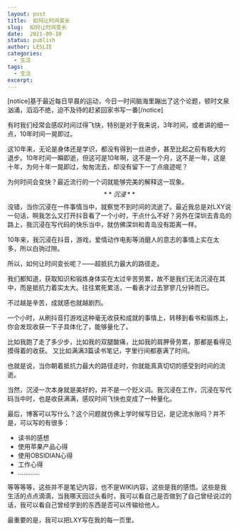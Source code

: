 ```yaml
---
layout: post
title:  如何让时间变长
slug:  如何让时间变长
date:  2021-09-10 
status: publish
author: LESLIE
categories: 
  - 生活
tags:
  - 生活
excerpt: 
---
```


[notice]基于最近每日早晨的运动，今日一时间脑海里蹦出了这个论题，顿时文泉汹涌，滔滔不绝，迫不及待的赶紧回家书写一番[/notice]

有时我们经常会感叹时间过得飞快，特别是对于我来说，3年时间，或者讲的细一点，10年时间一晃即过。

这10年来，无论是身体还是学识，都没有得到一丝进步，甚至比起之前有极大的退步。10年时间一瞬即逝，但这可是10年啊，这不是一个月，这不是一年，这是十年，为何十年一晃即过，匆匆流去，却没有留下一丁点痕迹呢？

为何时间会变快？最近流行的一个词就能够完美的解释这一现象。
$$**沉浸**$$
没错，当你沉浸在一件事情当中，就察觉不到时间的流逝了。最近我总是对LXY说一句话，啊我怎么又打开抖音看了一个小时，干点什么不好？另外在深圳去青岛的路上，我沉浸在写代码的快乐当中，就仿佛深圳和青岛没有距离一样。

10年来，我沉浸在抖音，游戏，爱情动作电影等消磨人的意志的事情上实在太多，所以白驹过隙。

所以，如何让时间变长呢？——超抵抗力最大的路径走。

我们都知道，获取知识和锻炼身体实在太过辛苦劳累，故不是我们无法沉浸在其中，而是抵抗力着实太大。往往累死累活，一看表才过去寥寥几分钟而已。

不过越是辛苦，成就感也就越剧烈。

一个小时，从刷抖音打游戏这种毫无收获和成就的事情上，转移到看书和锻炼上，你会发现收获一下子具体化了，能够量化了。

比如我跑了走了多少步，比如我的双腿酸痛，比如我的肩胛骨劳累，那都是看得见摸得着的收获。
又比如满满3篇读书笔记，字里行间都塞满了时间。

也就是说，当你朝着抵抗力最大的路径走时，你就能真真切切的感受到时间的流逝。

当然，沉浸一次本身就是美好的，并不是一个贬义词。我沉浸在工作，沉浸在写代码当中时，也是收获满满，感叹时间飞快也变成了一种量化。


最后，博客可以写什么？这个问题就仿佛上学时候写日记，是记流水账吗？并不是，可以写的有很多：
- 读书的感想
- 使用苹果产品心得
- 使用OBSIDIAN心得
- 工作心得
- …………

等等等等，这些并不是笔记内容，也不是WIKI内容，这些是我的感悟。这些是我生活的点点滴滴，当我哪天回过头看时，我可以看自己是否做到了自己曾经说过的话，我可以看自己曾经学到的东西是否可以传输给他人。

最重要的是，我可以把LXY写在我的每一页里。
